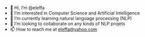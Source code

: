 - 👋 Hi, I’m @eleffa
- 👀 I’m interested in Computer Science and Artificial Intelligence
- 🌱 I’m currently learning natural language processing (NLP)
- 💞️ I’m looking to collaborate on any kinds of NLP projets 
- 📫 How to reach me at eleffa@yahoo.com

<!---
eleffa/eleffa is a ✨ special ✨ repository because its `README.md` (this file) appears on your GitHub profile.
You can click the Preview link to take a look at your changes.
--->
